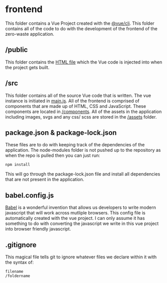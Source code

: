 # frontend
This folder contains a Vue Project created with the [@vue/cli](https://cli.vuejs.org/). This folder contains all of the code to do with the development of the frontend of the zero-waste application.

## /public
This folder contains the [HTML file]('/../public/index.html') which the Vue code is injected into when the  project gets built.

## /src
This folder contains all of the source Vue code that is written. The vue instance is initiated in [main.js]('/../src/main.js'). All of the frontend is comprised of components that are made up of HTML, CSS and JavaScript. These components are located in [/components]('/src/components'). All of the assets in the application including images, svgs and any css/ scss are stored in the [/assets]('../src/assets') folder.

## package.json & package-lock.json
These files are to do with keeping track of the dependencies of the application. The node-modules folder is not pushed up to the repository as when the repo is pulled then you can just run:
```
npm install
```
This will go through the package-lock.json file and install all dependencies that are not present in the application.

## babel.config.js
[Babel](https://babeljs.io/) is a wonderful invention that allows us developers to write modern javascript that will work across mutliple browsers. This config file is automatically created with the vue project. I can only assume it has something to do with converting the javascript we write in this vue project into browser friendly javascript.

## .gitignore
This magical file tells git to ignore whatever files we declare within it with the syntax of:
```
filename
/foldername
```